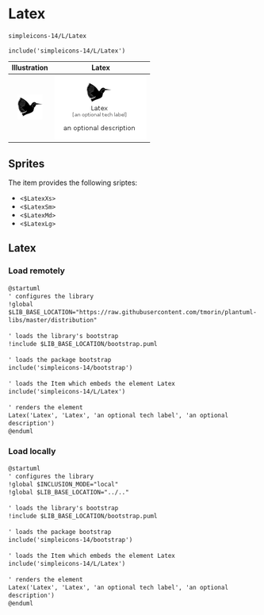 # Latex


```text
simpleicons-14/L/Latex
```

```text
include('simpleicons-14/L/Latex')
```



| Illustration | Latex |
| :---: | :---: |
| ![illustration for Illustration](../../simpleicons-14/L/Latex.png) | ![illustration for Latex](../../simpleicons-14/L/Latex.Local.png) |



## Sprites
The item provides the following sriptes:

- `<$LatexXs>`
- `<$LatexSm>`
- `<$LatexMd>`
- `<$LatexLg>`





## Latex

### Load remotely
```plantuml
@startuml
' configures the library
!global $LIB_BASE_LOCATION="https://raw.githubusercontent.com/tmorin/plantuml-libs/master/distribution"

' loads the library's bootstrap
!include $LIB_BASE_LOCATION/bootstrap.puml

' loads the package bootstrap
include('simpleicons-14/bootstrap')

' loads the Item which embeds the element Latex
include('simpleicons-14/L/Latex')

' renders the element
Latex('Latex', 'Latex', 'an optional tech label', 'an optional description')
@enduml
```

### Load locally
```plantuml
@startuml
' configures the library
!global $INCLUSION_MODE="local"
!global $LIB_BASE_LOCATION="../.."

' loads the library's bootstrap
!include $LIB_BASE_LOCATION/bootstrap.puml

' loads the package bootstrap
include('simpleicons-14/bootstrap')

' loads the Item which embeds the element Latex
include('simpleicons-14/L/Latex')

' renders the element
Latex('Latex', 'Latex', 'an optional tech label', 'an optional description')
@enduml
```

